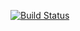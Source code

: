 [![Build Status](http://poig1.projekte.fh-hagenberg.at:8081/buildStatus/icon?job=fe/master)](http://poig1.projekte.fh-hagenberg.at:8081/job/fe/job/master)
